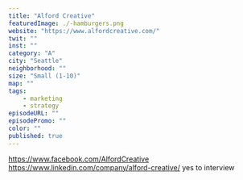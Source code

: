 ```yaml
---
title: "Alford Creative"
featuredImage: ./-hamburgers.png
website: "https://www.alfordcreative.com/"
twit: ""
inst: ""
category: "A"
city: "Seattle"
neighborhood: ""
size: "Small (1-10)"
map: ""
tags:
    - marketing
    - strategy
episodeURL: ""
episodePromo: ""
color: ""
published: true
---
```


https://www.facebook.com/AlfordCreative
https://www.linkedin.com/company/alford-creative/
yes to interview